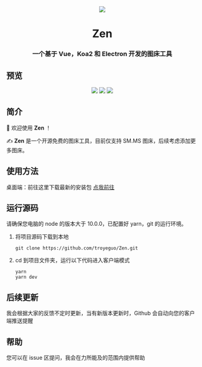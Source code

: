 <div align="center" width="128px" height="128px">
<img src="https://i.loli.net/2020/06/07/wtYk7BRaVGIex8i.png" />
</div>

  <h1 align="center">
    Zen
  </h1>
  <h3 align="center">
    一个基于 Vue，Koa2 和 Electron 开发的图床工具
  </h3>

## 预览

<div align="center">
  <img src="https://i.loli.net/2020/06/07/TVH3YCjs8gAxOtE.png" >
  <img src="https://i.loli.net/2020/06/07/Q5YqrdFaAyoOcDI.png" >
  <img src="https://i.loli.net/2020/06/07/Ie8RClGAaphYHr4.png" >
</div>

## 简介

👏 欢迎使用 **Zen** ！

✍️ **Zen** 是一个开源免费的图床工具，目前仅支持 SM.MS 图床，后续考虑添加更多图床。

## 使用方法

桌面端：前往这里下载最新的安装包 [点我前往](https://github.com/troyeguo/Zen/releases)

## 运行源码

请确保您电脑的 node 的版本大于 10.0.0，已配置好 yarn，git 的运行环境。

1. 将项目源码下载到本地

   ```
   git clone https://github.com/troyeguo/Zen.git
   ```

2. cd 到项目文件夹，运行以下代码进入客户端模式

   ```
   yarn
   yarn dev
   ```

## 后续更新

我会根据大家的反馈不定时更新，当有新版本更新时，Github 会自动向您的客户端推送提醒

## 帮助

您可以在 issue 区提问，我会在力所能及的范围内提供帮助
